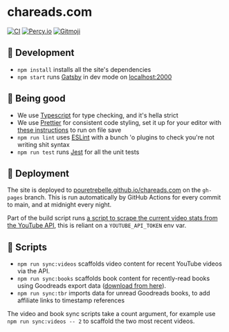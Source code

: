 # chareads.com

[![CI](https://github.com/pouretrebelle/chareads.com/actions/workflows/ci.yml/badge.svg?branch=main)](https://github.com/pouretrebelle/chareads.com/actions/workflows/ci.yml) [![Percy.io](https://percy.io/static/images/percy-badge.svg)](https://percy.io/33e2c69b/chareads.com) [![Gitmoji](https://img.shields.io/badge/gitmoji-%20😜%20😍-FFDD67.svg?style=flat)](https://github.com/carloscuesta/gitmoji)

## :raised_hands: Development

- `npm install` installs all the site's dependencies
- `npm start` runs [Gatsby](https://www.gatsbyjs.org/) in dev mode on [localhost:2000](http://localhost:2000)

## :construction_worker: Being good

- We use [Typescript](https://www.typescriptlang.org/) for type checking, and it's hella strict
- We use [Prettier](https://prettier.io/) for consistent code styling, set it up for your editor with [these instructions](https://prettier.io/docs/en/editors.html) to run on file save
- `npm run lint` uses [ESLint](https://eslint.org/) with a bunch 'o plugins to check you're not writing shit syntax
- `npm run test` runs [Jest](https://jestjs.io/) for all the unit tests

## :rocket: Deployment

The site is deployed to [pouretrebelle.github.io/chareads.com](https://pouretrebelle.github.io/chareads.com/) on the `gh-pages` branch. This is run automatically by GitHub Actions for every commit to main, and at midnight every night.

Part of the build script runs [a script to scrape the current video stats from the YouTube API](https://github.com/pouretrebelle/chareads.com/blob/main/scripts/stats/getYouTubeStats.ts), this is reliant on a `YOUTUBE_API_TOKEN` env var.

## :hammer: Scripts

- `npm run sync:videos` scaffolds video content for recent YouTube videos via the API.
- `npm run sync:books` scaffolds book content for recently-read books using Goodreads export data ([download from here](https://www.goodreads.com/review/import)).
- `npm run sync:tbr` imports data for unread Goodreads books, to add affiliate links to timestamp references

The video and book sync scripts take a count argument, for example use `npm run sync:videos -- 2` to scaffold the two most recent videos.
